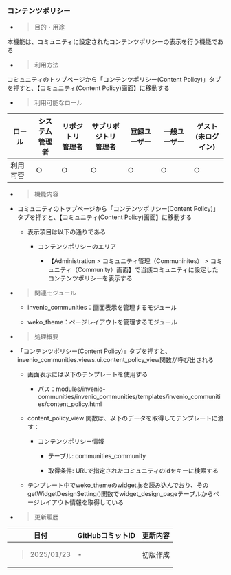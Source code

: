 
### コンテンツポリシー

  - > 目的・用途

本機能は、コミュニティに設定されたコンテンツポリシーの表示を行う機能である

  - > 利用方法

コミュニティのトップページから「コンテンツポリシー(Content Policy)」タブを押すと、【コミュニティ(Content Policy)画面】に移動する

  - > 利用可能なロール

<table>
<thead>
<tr class="header">
<th>ロール</th>
<th>システム<br />
管理者</th>
<th>リポジトリ<br />
管理者</th>
<th>サブリポジトリ<br />
管理者</th>
<th>登録ユーザー</th>
<th>一般ユーザー</th>
<th>ゲスト<br />
(未ログイン)</th>
</tr>
</thead>
<tbody>
<tr class="odd">
<td>利用可否</td>
<td>○</td>
<td>○</td>
<td>○</td>
<td>○</td>
<td>○</td>
<td>○</td>
</tr>
</tbody>
</table>

  - > 機能内容

<!-- end list -->

  - コミュニティのトップページから「コンテンツポリシー(Content Policy)」タブを押すと、【コミュニティ(Content Policy)画面】に移動する

      - 表示項目は以下の通りである

          - コンテンツポリシーのエリア

            - 【Administration \> コミュニティ管理（Communinites） \> コミュニティ（Community）画面】で当該コミュニティに設定したコンテンツポリシーを表示する

<!-- end list -->

  - > 関連モジュール

    - invenio\_communities：画面表示を管理するモジュール

    - weko\_theme：ページレイアウトを管理するモジュール

<!-- end list -->

  - > 処理概要

- 「コンテンツポリシー(Content Policy)」タブを押すと、invenio\_communities.views.ui.content_policy_view関数が呼び出される

  - 画面表示には以下のテンプレートを使用する

    - パス：modules/invenio-communities/invenio_communities/templates/invenio_communities/content_policy.html

  - content_policy_view 関数は、以下のデータを取得してテンプレートに渡す：

    - コンテンツポリシー情報

      - テーブル: communities_community

      - 取得条件: URLで指定されたコミュニティのidをキーに検索する

  - テンプレート中でweko\_themeのwidget.jsを読み込んでおり、そのgetWidgetDesignSetting()関数でwidget\_design\_pageテーブルからページレイアウト情報を取得している

<!-- end list -->

- > 更新履歴

<table>
<thead>
<tr class="header">
<th>日付</th>
<th>GitHubコミットID</th>
<th>更新内容</th>
</tr>
</thead>
<tbody>
<tr class="odd">
<td><blockquote>
<p>2025/01/23</p>
</blockquote></td>
<td>-</td>
<td>初版作成</td>
</tr>
</tbody>
</table>